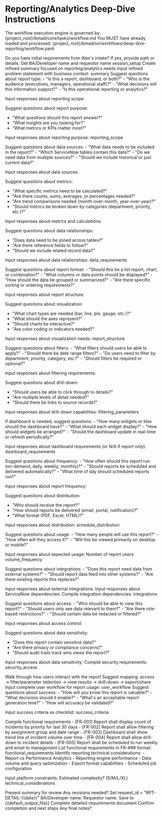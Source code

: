 # Reporting/Analytics Deep-Dive Instructions

<critical>The workflow execution engine is governed by: {project_root}/bmad/core/tasks/workflow.md</critical>
<critical>You MUST have already loaded and processed: {project_root}/bmad/sn/workflows/deep-dive-reporting/workflow.yaml</critical>

<workflow>

<step n="1" goal="Set up session">
<ask>Do you have initial requirements from Alex's intake? If yes, provide path or details.</ask>
<action>Get BA/Developer name and requestor name</action>
<template-output>session_setup</template-output>
</step>

<step n="2" goal="Refine problem statement">
<action>Create refined summary focused on reporting/analytics needs</action>
<ask response="summary">Input refined problem statement with business context:</ask>
<template-output>summary</template-output>
</step>

<step n="3" goal="Define reporting scope">
<action>Suggest questions about report type:</action>
- "Is this a report, dashboard, or both?"
- "Who is the audience (executives, managers, operational staff)?"
- "What decisions will this information support?"
- "Is this operational reporting or analytics?"

<ask response="reporting_scope">Input responses about reporting scope:</ask>

<action>Suggest questions about report purpose:</action>
- "What questions should this report answer?"
- "What insights are you looking for?"
- "What metrics or KPIs matter most?"

<ask response="reporting_purpose">Input responses about reporting purpose:</ask>
<template-output>reporting_scope</template-output>
</step>

<step n="4" goal="Data sources and metrics">
<action>Suggest questions about data sources:</action>
- "What data needs to be included in the report?"
- "Which ServiceNow tables contain this data?"
- "Do we need data from multiple sources?"
- "Should we include historical or just current data?"

<ask response="input_data">Input responses about data sources:</ask>

<action>Suggest questions about metrics:</action>
- "What specific metrics need to be calculated?"
- "Are there counts, sums, averages, or percentages needed?"
- "Are trend comparisons needed (month-over-month, year-over-year)?"
- "Should metrics be broken down by categories (department, priority, etc.)?"

<ask response="output_data">Input responses about metrics and calculations:</ask>

<action>Suggest questions about data relationships:</action>
- "Does data need to be joined across tables?"
- "Are there reference fields to follow?"
- "Should we include related record data?"

<ask response="data_sources">Input responses about data relationships:</ask>
<template-output>data_requirements</template-output>
</step>

<step n="5" goal="Report structure and visualization">
<action>Suggest questions about report format:</action>
- "Should this be a list report, chart, or combination?"
- "What columns or data points should be displayed?"
- "How should the data be grouped or summarized?"
- "Are there specific sorting or ordering requirements?"

<ask response="report_structure">Input responses about report structure:</ask>

<action>Suggest questions about visualization:</action>
- "What chart types are needed (bar, line, pie, gauge, etc.)?"
- "What should the axes represent?"
- "Should charts be interactive?"
- "Are color coding or indicators needed?"

<ask response="visualization">Input responses about visualization needs:</ask>
<template-output>report_structure</template-output>
</step>

<step n="6" goal="Filtering and parameters">
<action>Suggest questions about filters:</action>
- "What filters should users be able to apply?"
- "Should there be date range filters?"
- "Do users need to filter by department, priority, category, etc.?"
- "Should filters be required or optional?"

<ask response="filters">Input responses about filtering requirements:</ask>

<action>Suggest questions about drill-down:</action>
- "Should users be able to click through to details?"
- "Are multiple levels of detail needed?"
- "Should there be links to source records?"

<ask response="drilldown">Input responses about drill-down capabilities:</ask>
<template-output>filtering_parameters</template-output>
</step>

<step n="7" goal="Dashboard requirements">
<action>If dashboard is needed, suggest questions:</action>
- "How many widgets or tiles should the dashboard have?"
- "What should each widget display?"
- "How should widgets be arranged?"
- "Should the dashboard update in real-time or refresh periodically?"

<ask response="dashboard_layout">Input responses about dashboard requirements (or N/A if report only):</ask>
<template-output>dashboard_requirements</template-output>
</step>

<step n="8" goal="Schedule and distribution">
<action>Suggest questions about frequency:</action>
- "How often should this report run (on-demand, daily, weekly, monthly)?"
- "Should reports be scheduled and delivered automatically?"
- "What time of day should scheduled reports run?"

<ask response="frequency">Input responses about report frequency:</ask>

<action>Suggest questions about distribution:</action>
- "Who should receive the report?"
- "How should reports be delivered (email, portal, notification)?"
- "What format (PDF, Excel, HTML)?"

<ask response="distribution">Input responses about distribution:</ask>
<template-output>schedule_distribution</template-output>
</step>

<step n="9" goal="Usage and access">
<action>Suggest questions about usage:</action>
- "How many people will use this report?"
- "How often will they access it?"
- "Will this be viewed primarily on desktop or mobile?"

<ask response="usage_volume">Input responses about expected usage:</ask>
<ask response="user_count">Number of report users:</ask>
<template-output>volume_frequency</template-output>
</step>

<step n="10" goal="Integrations and dependencies">
<action>Suggest questions about integrations:</action>
- "Does this report need data from external systems?"
- "Should report data feed into other systems?"
- "Are there existing reports this replaces?"

<ask response="external_integrations">Input responses about external integrations:</ask>
<ask response="servicenow_dependencies">Input responses about ServiceNow dependencies:</ask>
<ask response="integrations">Compile integration dependencies:</ask>
<template-output>integrations</template-output>
</step>

<step n="11" goal="Security and access control">
<action>Suggest questions about access:</action>
- "Who should be able to view this report?"
- "Should users only see data relevant to them?"
- "Are there role-based restrictions?"
- "Should certain data be redacted or filtered?"

<ask response="access_control">Input responses about access control:</ask>

<action>Suggest questions about data sensitivity:</action>
- "Does this report contain sensitive data?"
- "Are there privacy or compliance concerns?"
- "Should audit trails track who views the report?"

<ask response="data_sensitivity">Input responses about data sensitivity:</ask>
<ask response="security_access">Compile security requirements:</ask>
<template-output>security_access</template-output>
</step>

<step n="12" goal="Report workflow">
<action>Walk through how users interact with the report</action>
<action>Suggest mapping: access → filter/parameter selection → view results → drill-down → export/share</action>
<ask response="user_workflow">Input complete user workflow for report usage:</ask>
<template-output>user_workflow</template-output>
</step>

<step n="13" goal="Success criteria">
<action>Suggest questions about success:</action>
- "How will you know this report is valuable?"
- "What decisions should it enable?"
- "What's an acceptable report generation time?"
- "How will accuracy be validated?"

<ask response="success_criteria">Input success criteria as checklist:</ask>
<template-output>success_criteria</template-output>
</step>

<step n="14" goal="Functional requirements">
<action>Compile functional requirements</action>
<example>
- [FR-001] Report shall display count of incidents by priority for last 30 days
- [FR-002] Report shall allow filtering by assignment group and date range
- [FR-003] Dashboard shall show trend line of incident volume over time
- [FR-004] Report shall allow drill-down to incident details
- [FR-005] Report shall be scheduled to run weekly and email to management
</example>
<ask response="functional_requirements">List functional requirements in FR-### format:</ask>
<template-output>functional_requirements</template-output>
</step>

<step n="15" goal="Technical considerations">
<action>Identify reporting technical considerations:</action>
- Report vs Performance Analytics
- Reporting engine performance
- Data volume and query optimization
- Export format capabilities
- Scheduled job configuration

<ask response="platform_constraints">Input platform constraints:</ask>
<ask response="complexity">Estimated complexity? (S/M/L/XL)</ask>
<template-output>technical_considerations</template-output>
</step>

<step n="16" goal="Review and validate">
<action>Present summary for review</action>
<ask>Any revisions needed?</ask>
</step>

<step n="17" goal="Generate document">
<action>Set request_id = "RPT-DETAIL-{{date}}"</action>
<ask response="ba_developer_name">BA/Developer name:</ask>
<ask response="requestor_name">Requestor name:</ask>
<action>Save to {{default_output_file}}</action>
<template-output>Complete detailed requirements document</template-output>
</step>

<step n="18" goal="Closing">
<action>Confirm completion and next steps</action>
<ask>Any final notes?</ask>
</step>

</workflow>

